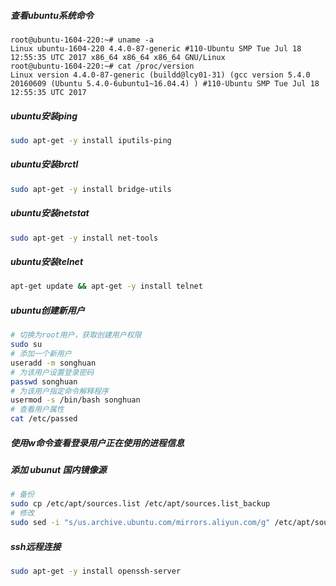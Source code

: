 ##### 查看ubuntu系统命令
```shell
root@ubuntu-1604-220:~# uname -a
Linux ubuntu-1604-220 4.4.0-87-generic #110-Ubuntu SMP Tue Jul 18 12:55:35 UTC 2017 x86_64 x86_64 x86_64 GNU/Linux
root@ubuntu-1604-220:~# cat /proc/version
Linux version 4.4.0-87-generic (buildd@lcy01-31) (gcc version 5.4.0 20160609 (Ubuntu 5.4.0-6ubuntu1~16.04.4) ) #110-Ubuntu SMP Tue Jul 18 12:55:35 UTC 2017
```
##### ubuntu安装ping
```sh
sudo apt-get -y install iputils-ping
```
##### ubuntu安装brctl
```sh
sudo apt-get -y install bridge-utils
```
##### ubuntu安装netstat
```sh
sudo apt-get -y install net-tools
```
##### ubuntu安装telnet
```sh
apt-get update && apt-get -y install telnet
```
##### ubuntu创建新用户
```sh
# 切换为root用户，获取创建用户权限
sudo su
# 添加一个新用户
useradd -m songhuan
# 为该用户设置登录密码
passwd songhuan
# 为该用户指定命令解释程序
usermod -s /bin/bash songhuan
# 查看用户属性
cat /etc/passed
```
##### 使用w命令查看登录用户正在使用的进程信息

##### 添加 ubunut 国内镜像源
```sh
# 备份
sudo cp /etc/apt/sources.list /etc/apt/sources.list_backup
# 修改
sudo sed -i "s/us.archive.ubuntu.com/mirrors.aliyun.com/g" /etc/apt/sources.list
```
##### ssh远程连接
```sh
sudo apt-get -y install openssh-server
```
